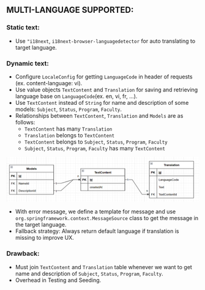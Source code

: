 ## MULTI-LANGUAGE SUPPORTED:

### Static text:
* Use `"i18next`, `i18next-browser-languagedetector` for auto translating to target language.

### Dynamic text:
* Configure `LocaleConfig` for getting `LanguageCode` in header of requests (ex. content-language: vi).
* Use value objects `TextContent` and `Translation` for saving and retrieving language base on `LanguageCode`(ex. en, vi, fr, ...).
* Use `TextContent` instead of `String` for name and description of some models: `Subject`, `Status`, `Program`, `Faculty`.
* Relationships between `TextContent`, `Translation` and `Models` are as follows:
  * `TextContent` has many `Translation`
  * `Translation` belongs to `TextContent`
  * `TextContent` belongs to `Subject`, `Status`, `Program`, `Faculty`
  * `Subject`, `Status`, `Program`, `Faculty` has many `TextContent`
  
![Relationship.png](assets/week05/Relationship.png)
* With error message, we define a template for message and use `org.springframework.context.MessageSource` class to get the message in the target language.
* Fallback strategy: Always return default language if translation is missing to improve UX.

### Drawback:
* Must join `TextContent` and `Translation` table whenever we want to get name and description of `Subject`, `Status`, `Program`, `Faculty`.
* Overhead in Testing and Seeding.